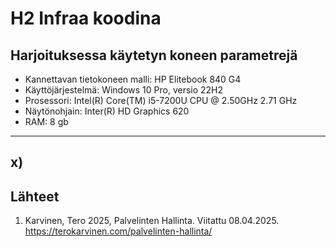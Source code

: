 # H2 Infraa koodina

## Harjoituksessa käytetyn koneen parametrejä

- Kannettavan tietokoneen malli: HP Elitebook 840 G4
- Käyttöjärjestelmä: Windows 10 Pro, versio 22H2
- Prosessori: Intel(R) Core(TM) i5-7200U CPU @ 2.50GHz 2.71 GHz
- Näytönohjain: Inter(R) HD Graphics 620
- RAM: 8 gb

------------------------------------------------------------------------

## x) 



## Lähteet

1. Karvinen, Tero 2025, Palvelinten Hallinta. Viitattu 08.04.2025. https://terokarvinen.com/palvelinten-hallinta/
